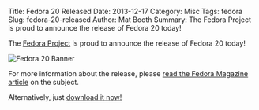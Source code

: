 Title: Fedora 20 Released
Date: 2013-12-17
Category: Misc
Tags: fedora
Slug: fedora-20-released
Author: Mat Booth
Summary: The Fedora Project is proud to announce the release of Fedora 20 today!

The [Fedora Project](http://fedoraproject.org/) is proud to announce the release of Fedora 20 today!

![Fedora 20 Banner](https://fedoraproject.org/static/images/banners/f20release.png)

For more information about the release, please [read the Fedora Magazine article](http://fedoramagazine.org/it-is-certain-heisenbug-unleashed/) on the subject.

Alternatively, just [download it now!](http://fedoraproject.org/get-fedora)
